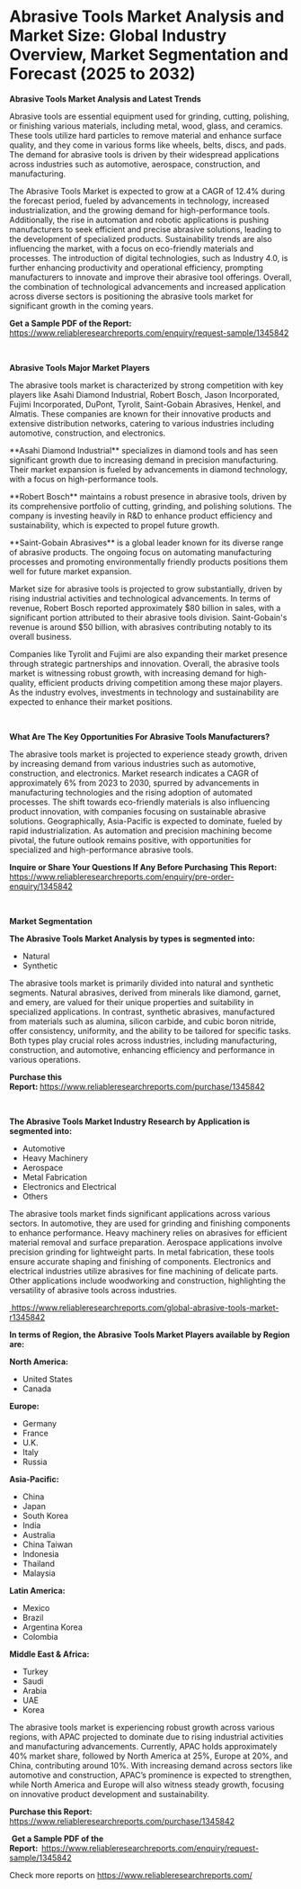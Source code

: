 <p><h1>Abrasive Tools Market Analysis and Market Size: Global Industry Overview, Market Segmentation and Forecast (2025 to 2032)</h1></p><p><strong>Abrasive Tools Market Analysis and Latest Trends</strong></p>
<p><p>Abrasive tools are essential equipment used for grinding, cutting, polishing, or finishing various materials, including metal, wood, glass, and ceramics. These tools utilize hard particles to remove material and enhance surface quality, and they come in various forms like wheels, belts, discs, and pads. The demand for abrasive tools is driven by their widespread applications across industries such as automotive, aerospace, construction, and manufacturing.</p><p>The Abrasive Tools Market is expected to grow at a CAGR of 12.4% during the forecast period, fueled by advancements in technology, increased industrialization, and the growing demand for high-performance tools. Additionally, the rise in automation and robotic applications is pushing manufacturers to seek efficient and precise abrasive solutions, leading to the development of specialized products. Sustainability trends are also influencing the market, with a focus on eco-friendly materials and processes. The introduction of digital technologies, such as Industry 4.0, is further enhancing productivity and operational efficiency, prompting manufacturers to innovate and improve their abrasive tool offerings. Overall, the combination of technological advancements and increased application across diverse sectors is positioning the abrasive tools market for significant growth in the coming years.</p></p>
<p><strong>Get a Sample PDF of the Report:&nbsp;</strong> <a href="https://www.reliableresearchreports.com/enquiry/request-sample/1345842?utm_campaign=2480&utm_medium=2&utm_source=Github&utm_content=ia&utm_term=17022025&utm_id=abrasive-tools">https://www.reliableresearchreports.com/enquiry/request-sample/1345842</a></p>
<p>&nbsp;</p>
<p><strong>Abrasive Tools Major Market Players</strong></p>
<p><p>The abrasive tools market is characterized by strong competition with key players like Asahi Diamond Industrial, Robert Bosch, Jason Incorporated, Fujimi Incorporated, DuPont, Tyrolit, Saint-Gobain Abrasives, Henkel, and Almatis. These companies are known for their innovative products and extensive distribution networks, catering to various industries including automotive, construction, and electronics.</p><p>**Asahi Diamond Industrial** specializes in diamond tools and has seen significant growth due to increasing demand in precision manufacturing. Their market expansion is fueled by advancements in diamond technology, with a focus on high-performance tools.</p><p>**Robert Bosch** maintains a robust presence in abrasive tools, driven by its comprehensive portfolio of cutting, grinding, and polishing solutions. The company is investing heavily in R&D to enhance product efficiency and sustainability, which is expected to propel future growth.</p><p>**Saint-Gobain Abrasives** is a global leader known for its diverse range of abrasive products. The ongoing focus on automating manufacturing processes and promoting environmentally friendly products positions them well for future market expansion.</p><p>Market size for abrasive tools is projected to grow substantially, driven by rising industrial activities and technological advancements. In terms of revenue, Robert Bosch reported approximately $80 billion in sales, with a significant portion attributed to their abrasive tools division. Saint-Gobain's revenue is around $50 billion, with abrasives contributing notably to its overall business.</p><p>Companies like Tyrolit and Fujimi are also expanding their market presence through strategic partnerships and innovation. Overall, the abrasive tools market is witnessing robust growth, with increasing demand for high-quality, efficient products driving competition among these major players. As the industry evolves, investments in technology and sustainability are expected to enhance their market positions.</p></p>
<p>&nbsp;</p>
<p><strong>What Are The Key Opportunities For Abrasive Tools Manufacturers?</strong></p>
<p><p>The abrasive tools market is projected to experience steady growth, driven by increasing demand from various industries such as automotive, construction, and electronics. Market research indicates a CAGR of approximately 6% from 2023 to 2030, spurred by advancements in manufacturing technologies and the rising adoption of automated processes. The shift towards eco-friendly materials is also influencing product innovation, with companies focusing on sustainable abrasive solutions. Geographically, Asia-Pacific is expected to dominate, fueled by rapid industrialization. As automation and precision machining become pivotal, the future outlook remains positive, with opportunities for specialized and high-performance abrasive tools.</p></p>
<p><strong>Inquire or Share Your Questions If Any Before Purchasing This Report:</strong> <a href="https://www.reliableresearchreports.com/enquiry/pre-order-enquiry/1345842?utm_campaign=2480&utm_medium=2&utm_source=Github&utm_content=ia&utm_term=17022025&utm_id=abrasive-tools">https://www.reliableresearchreports.com/enquiry/pre-order-enquiry/1345842</a></p>
<p>&nbsp;</p>
<p><strong>Market Segmentation</strong></p>
<p><strong>The Abrasive Tools Market Analysis by types is segmented into:</strong></p>
<p><ul><li>Natural</li><li>Synthetic</li></ul></p>
<p><p>The abrasive tools market is primarily divided into natural and synthetic segments. Natural abrasives, derived from minerals like diamond, garnet, and emery, are valued for their unique properties and suitability in specialized applications. In contrast, synthetic abrasives, manufactured from materials such as alumina, silicon carbide, and cubic boron nitride, offer consistency, uniformity, and the ability to be tailored for specific tasks. Both types play crucial roles across industries, including manufacturing, construction, and automotive, enhancing efficiency and performance in various operations.</p></p>
<p><strong>Purchase this Report:&nbsp;</strong><a href="https://www.reliableresearchreports.com/purchase/1345842?utm_campaign=2480&utm_medium=2&utm_source=Github&utm_content=ia&utm_term=17022025&utm_id=abrasive-tools">https://www.reliableresearchreports.com/purchase/1345842</a></p>
<p>&nbsp;</p>
<p><strong>The Abrasive Tools Market Industry Research by Application is segmented into:</strong></p>
<p><ul><li>Automotive</li><li>Heavy Machinery</li><li>Aerospace</li><li>Metal Fabrication</li><li>Electronics and Electrical</li><li>Others</li></ul></p>
<p><p>The abrasive tools market finds significant applications across various sectors. In automotive, they are used for grinding and finishing components to enhance performance. Heavy machinery relies on abrasives for efficient material removal and surface preparation. Aerospace applications involve precision grinding for lightweight parts. In metal fabrication, these tools ensure accurate shaping and finishing of components. Electronics and electrical industries utilize abrasives for fine machining of delicate parts. Other applications include woodworking and construction, highlighting the versatility of abrasive tools across industries.</p></p>
<p><a href="https://www.reliableresearchreports.com/global-abrasive-tools-market-r1345842?utm_campaign=2480&utm_medium=2&utm_source=Github&utm_content=ia&utm_term=17022025&utm_id=abrasive-tools">&nbsp;https://www.reliableresearchreports.com/global-abrasive-tools-market-r1345842</a></p>
<p><strong>In terms of Region, the Abrasive Tools Market Players available by Region are:</strong></p>
<p>
    <p> <strong> North America: </strong>
        <ul>
            <li>United States</li>
            <li>Canada</li>
        </ul>
        </p> 
    <p> <strong> Europe: </strong>
        <ul>
            <li>Germany</li>
            <li>France</li>
            <li>U.K.</li>
            <li>Italy</li>
            <li>Russia</li>
        </ul>
        </p> 
    <p> <strong> Asia-Pacific: </strong>
        <ul>
            <li>China</li>
            <li>Japan</li>
            <li>South Korea</li>
            <li>India</li>
            <li>Australia</li>
            <li>China Taiwan</li>
            <li>Indonesia</li>
            <li>Thailand</li>
            <li>Malaysia</li>
        </ul>
        </p> 
    <p> <strong> Latin America: </strong>
        <ul>
            <li>Mexico</li>
            <li>Brazil</li>
            <li>Argentina Korea</li>
            <li>Colombia</li>
        </ul>
        </p> 
    <p> <strong> Middle East & Africa: </strong>
        <ul>
            <li>Turkey</li>
            <li>Saudi</li>
            <li>Arabia</li>
            <li>UAE</li>
            <li>Korea</li>
        </ul>
    </p>
    </p>
<p><p>The abrasive tools market is experiencing robust growth across various regions, with APAC projected to dominate due to rising industrial activities and manufacturing advancements. Currently, APAC holds approximately 40% market share, followed by North America at 25%, Europe at 20%, and China, contributing around 10%. With increasing demand across sectors like automotive and construction, APAC’s prominence is expected to strengthen, while North America and Europe will also witness steady growth, focusing on innovative product development and sustainability.</p></p>
<p><strong>Purchase this Report: </strong><a href="https://www.reliableresearchreports.com/purchase/1345842?utm_campaign=2480&utm_medium=2&utm_source=Github&utm_content=ia&utm_term=17022025&utm_id=abrasive-tools">https://www.reliableresearchreports.com/purchase/1345842</a></p>
<p>&nbsp;<strong>Get a Sample PDF of the Report:&nbsp;&nbsp;</strong><a href="https://www.reliableresearchreports.com/enquiry/request-sample/1345842?utm_campaign=2480&utm_medium=2&utm_source=Github&utm_content=ia&utm_term=17022025&utm_id=abrasive-tools">https://www.reliableresearchreports.com/enquiry/request-sample/1345842</a></p>
<p><strong></strong></p>
<p>Check more reports on <a href="https://www.reliableresearchreports.com/?utm_campaign=2480&utm_medium=2&utm_source=Github&utm_content=ia&utm_term=17022025&utm_id=abrasive-tools">https://www.reliableresearchreports.com/</a></p>